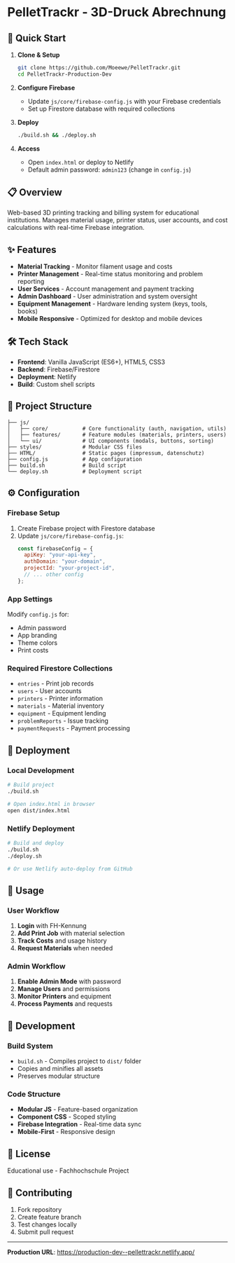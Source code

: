# PelletTrackr - 3D-Druck Abrechnung

## 🚀 Quick Start

1. **Clone & Setup**
   ```bash
   git clone https://github.com/Moeewe/PelletTrackr.git
   cd PelletTrackr-Production-Dev
   ```

2. **Configure Firebase**
   - Update `js/core/firebase-config.js` with your Firebase credentials
   - Set up Firestore database with required collections

3. **Deploy**
   ```bash
   ./build.sh && ./deploy.sh
   ```

4. **Access**
   - Open `index.html` or deploy to Netlify
   - Default admin password: `admin123` (change in `config.js`)

## 📋 Overview

Web-based 3D printing tracking and billing system for educational institutions. Manages material usage, printer status, user accounts, and cost calculations with real-time Firebase integration.

## ✨ Features

- **Material Tracking** - Monitor filament usage and costs
- **Printer Management** - Real-time status monitoring and problem reporting  
- **User Services** - Account management and payment tracking
- **Admin Dashboard** - User administration and system oversight
- **Equipment Management** - Hardware lending system (keys, tools, books)
- **Mobile Responsive** - Optimized for desktop and mobile devices

## 🛠 Tech Stack

- **Frontend**: Vanilla JavaScript (ES6+), HTML5, CSS3
- **Backend**: Firebase/Firestore
- **Deployment**: Netlify
- **Build**: Custom shell scripts

## 📁 Project Structure

```
├── js/
│   ├── core/           # Core functionality (auth, navigation, utils)
│   ├── features/       # Feature modules (materials, printers, users)
│   └── ui/             # UI components (modals, buttons, sorting)
├── styles/             # Modular CSS files
├── HTML/               # Static pages (impressum, datenschutz)
├── config.js           # App configuration
├── build.sh            # Build script
└── deploy.sh           # Deployment script
```

## ⚙️ Configuration

### Firebase Setup
1. Create Firebase project with Firestore database
2. Update `js/core/firebase-config.js`:
   ```javascript
   const firebaseConfig = {
     apiKey: "your-api-key",
     authDomain: "your-domain",
     projectId: "your-project-id",
     // ... other config
   };
   ```

### App Settings
Modify `config.js` for:
- Admin password
- App branding
- Theme colors
- Print costs

### Required Firestore Collections
- `entries` - Print job records
- `users` - User accounts  
- `printers` - Printer information
- `materials` - Material inventory
- `equipment` - Equipment lending
- `problemReports` - Issue tracking
- `paymentRequests` - Payment processing

## 🚀 Deployment

### Local Development
```bash
# Build project
./build.sh

# Open index.html in browser
open dist/index.html
```

### Netlify Deployment
```bash
# Build and deploy
./build.sh
./deploy.sh

# Or use Netlify auto-deploy from GitHub
```

## 📱 Usage

### User Workflow
1. **Login** with FH-Kennung
2. **Add Print Job** with material selection
3. **Track Costs** and usage history
4. **Request Materials** when needed

### Admin Workflow  
1. **Enable Admin Mode** with password
2. **Manage Users** and permissions
3. **Monitor Printers** and equipment
4. **Process Payments** and requests

## 🔧 Development

### Build System
- `build.sh` - Compiles project to `dist/` folder
- Copies and minifies all assets
- Preserves modular structure

### Code Structure
- **Modular JS** - Feature-based organization
- **Component CSS** - Scoped styling
- **Firebase Integration** - Real-time data sync
- **Mobile-First** - Responsive design

## 📄 License

Educational use - Fachhochschule Project

## 🤝 Contributing

1. Fork repository
2. Create feature branch
3. Test changes locally
4. Submit pull request

---

**Production URL**: https://production-dev--pellettrackr.netlify.app/ 